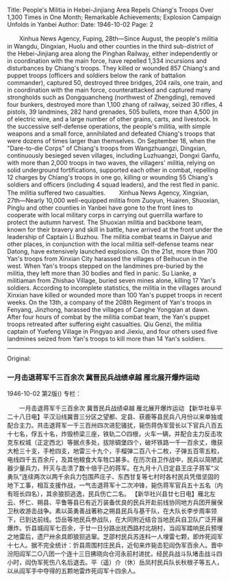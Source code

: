 Title: People's Militia in Hebei-Jinjiang Area Repels Chiang's Troops Over 1,300 Times in One Month; Remarkable Achievements; Explosion Campaign Unfolds in Yanbei
Author:
Date: 1946-10-02
Page: 2

　　Xinhua News Agency, Fuping, 28th—Since August, the people's militia in Wangdu, Dingxian, Huolu and other counties in the third sub-district of the Hebei-Jinjiang area along the Pinghan Railway, either independently or in coordination with the main force, have repelled 1,334 incursions and disturbances by Chiang's troops. They killed or wounded 857 Chiang's and puppet troops (officers and soldiers below the rank of battalion commander), captured 50, destroyed three bridges, 204 rails, one train, and in coordination with the main force, counterattacked and captured many strongholds such as Dongquancheng (northwest of Zhengding), removed four bunkers, destroyed more than 1,100 zhang of railway, seized 30 rifles, 4 pistols, 39 landmines, 282 hand grenades, 505 bullets, more than 4,500 jin of electric wire, and a large number of other grains, carts, and livestock. In the successive self-defense operations, the people's militia, with simple weapons and a small force, annihilated and defeated Chiang's troops that were dozens of times larger than themselves. On September 18, when the "Dare-to-die Corps" of Chiang's troops from Wangzhuangzi, Dingxian, continuously besieged seven villages, including Luzhuangzi, Dongxi Ganfu, with more than 2,000 troops in two waves, the villagers' militia, relying on solid underground fortifications, supported each other in combat, repelling 12 charges by Chiang's troops in one go, killing or wounding 55 Chiang's soldiers and officers (including 4 squad leaders), and the rest fled in panic. The militia suffered two casualties.
　　Xinhua News Agency, Xingxian, 27th—Nearly 10,000 well-equipped militia from Zuoyun, Huairen, Shuoxian, Pinglu and other counties in Yanbei have gone to the front lines to cooperate with local military corps in carrying out guerrilla warfare to protect the autumn harvest. The Shuoxian militia and backbone team, known for their bravery and skill in battle, have arrived at the front under the leadership of Captain Li Buzhou. The militia combat teams in Daiyue and other places, in conjunction with the local militia self-defense teams near Datong, have extensively launched explosions. On the 21st, more than 700 Yan's troops from Xinxian City harassed the villages of Beihucun in the west. When Yan's troops stepped on the landmines pre-buried by the militia, they left more than 30 bodies and fled in panic. Su Lianke, a militiaman from Zhishao Village, buried seven mines alone, killing 17 Yan's soldiers. According to incomplete statistics, the militia in the villages around Xinxian have killed or wounded more than 100 Yan's puppet troops in recent weeks. On the 13th, a company of the 208th Regiment of Yan's troops in Fenyang, Jinzhong, harassed the villages of Canghe Yongqian at dawn. After four hours of combat by the militia combat team, the Yan's puppet troops retreated after suffering eight casualties. Qiu Genzi, the militia captain of Yuefeng Village in Pingyao and Jiexiu, and four others used five landmines seized from Yan's troops to kill more than 14 Yan's soldiers.



<hr /> 

Original: 


### 一月击退蒋军千三百余次  冀晋民兵战绩卓越  雁北展开爆炸运动

1946-10-02
第2版()
专栏：

　　一月击退蒋军千三百余次
    冀晋民兵战绩卓越
    雁北展开爆炸运动
    【新华社阜平二十八日电】平汉沿线冀晋三分区之望都、定县、获鹿等县民兵八月份以来单独或配合主力。共击退蒋军一千三百卅四次进犯骚扰，毙伤蒋伪军营长以下官兵八百五十七名，俘五十名，炸毁桥梁三座，铁轨二○四根，火车一辆，并配合主力反击攻克东权城（正定西北）等据点多处，拔除碉堡四个，破坏铁路一千一百余丈，缴获大枪三十支，手枪四支，地雷三十九个，手榴弹二百八十二枚，子弹五百零五粒，电线四千五百余斤，及其他粮食大车牲口甚多。在历次自卫作战中，民兵以简陋武器少量兵力，歼灭与击溃了数十倍于己的蒋军。在九月十八日定县王庄子蒋军“义勇队”连续两次以两千余兵力包围芦庄子、东西甘复等七村时各村民兵凭借坚固的地下工事，相互支援作战，一气击退蒋军十二次冲锋，毙伤蒋军官兵五十五名（内有班长四名），其余狼狈逃逸，民兵伤亡二名。
    【新华社兴县廿七日电】雁北左云、怀仁、朔县、平鲁等县已有近万装备优良的民兵开赴前线协同地方兵团开展保卫秋收游击战争。素以英勇善战著称之朔县民兵与基干队，在大队长李步周率领下，已到达前线。岱岳等地民兵参战队，在大同附近结合当地民兵自卫队广泛开展爆炸。忻县城阎军七百余，于廿一日分路出扰西路村北胡村，当阎军踏响民兵预埋之地雷后，遗尸卅余具即狼狈逃窜。芝邵村民兵苏连科一人埋雷七颗，即炸死阎军十七人。据不完全统计：忻县周围村庄民兵，近旬来炸毙击犯阎伪军百余人。晋中汾阳阎军二○八团一个连十三日拂晓向仓河永前村进扰，经民兵战斗队堵击战斗四小时，阎伪军死伤八名后退去。平（遥）介（休）岳凤村民兵队长秋根子等五人，以从阎军手中夺得的五颗地雷炸死阎军十四余人。
